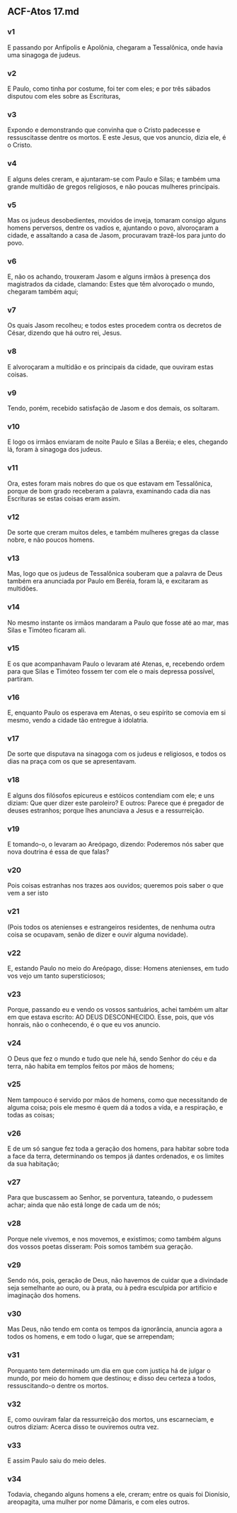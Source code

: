 ## ACF-Atos 17.md
### v1
 E passando por Anfípolis e Apolônia, chegaram a Tessalônica, onde havia uma sinagoga de judeus.
### v2
 E Paulo, como tinha por costume, foi ter com eles; e por três sábados disputou com eles sobre as Escrituras,
### v3
 Expondo e demonstrando que convinha que o Cristo padecesse e ressuscitasse dentre os mortos. E este Jesus, que vos anuncio, dizia ele, é o Cristo.
### v4
 E alguns deles creram, e ajuntaram-se com Paulo e Silas; e também uma grande multidão de gregos religiosos, e não poucas mulheres principais.
### v5
 Mas os judeus desobedientes, movidos de inveja, tomaram consigo alguns homens perversos, dentre os vadios e, ajuntando o povo, alvoroçaram a cidade, e assaltando a casa de Jasom, procuravam trazê-los para junto do povo.
### v6
 E, não os achando, trouxeram Jasom e alguns irmãos à presença dos magistrados da cidade, clamando: Estes que têm alvoroçado o mundo, chegaram também aqui;
### v7
 Os quais Jasom recolheu; e todos estes procedem contra os decretos de César, dizendo que há outro rei, Jesus.
### v8
 E alvoroçaram a multidão e os principais da cidade, que ouviram estas coisas.
### v9
 Tendo, porém, recebido satisfação de Jasom e dos demais, os soltaram.
### v10
 E logo os irmãos enviaram de noite Paulo e Silas a Beréia; e eles, chegando lá, foram à sinagoga dos judeus.
### v11
 Ora, estes foram mais nobres do que os que estavam em Tessalônica, porque de bom grado receberam a palavra, examinando cada dia nas Escrituras se estas coisas eram assim.
### v12
 De sorte que creram muitos deles, e também mulheres gregas da classe nobre, e não poucos homens.
### v13
 Mas, logo que os judeus de Tessalônica souberam que a palavra de Deus também era anunciada por Paulo em Beréia, foram lá, e excitaram as multidões.
### v14
 No mesmo instante os irmãos mandaram a Paulo que fosse até ao mar, mas Silas e Timóteo ficaram ali.
### v15
 E os que acompanhavam Paulo o levaram até Atenas, e, recebendo ordem para que Silas e Timóteo fossem ter com ele o mais depressa possível, partiram.
### v16
 E, enquanto Paulo os esperava em Atenas, o seu espírito se comovia em si mesmo, vendo a cidade tão entregue à idolatria.
### v17
 De sorte que disputava na sinagoga com os judeus e religiosos, e todos os dias na praça com os que se apresentavam.
### v18
 E alguns dos filósofos epicureus e estóicos contendiam com ele; e uns diziam: Que quer dizer este paroleiro? E outros: Parece que é pregador de deuses estranhos; porque lhes anunciava a Jesus e a ressurreição.
### v19
 E tomando-o, o levaram ao Areópago, dizendo: Poderemos nós saber que nova doutrina é essa de que falas?
### v20
 Pois coisas estranhas nos trazes aos ouvidos; queremos pois saber o que vem a ser isto
### v21
 (Pois todos os atenienses e estrangeiros residentes, de nenhuma outra coisa se ocupavam, senão de dizer e ouvir alguma novidade).
### v22
 E, estando Paulo no meio do Areópago, disse: Homens atenienses, em tudo vos vejo um tanto supersticiosos;
### v23
 Porque, passando eu e vendo os vossos santuários, achei também um altar em que estava escrito: AO DEUS DESCONHECIDO. Esse, pois, que vós honrais, não o conhecendo, é o que eu vos anuncio.
### v24
 O Deus que fez o mundo e tudo que nele há, sendo Senhor do céu e da terra, não habita em templos feitos por mãos de homens;
### v25
 Nem tampouco é servido por mãos de homens, como que necessitando de alguma coisa; pois ele mesmo é quem dá a todos a vida, e a respiração, e todas as coisas;
### v26
 E de um só sangue fez toda a geração dos homens, para habitar sobre toda a face da terra, determinando os tempos já dantes ordenados, e os limites da sua habitação;
### v27
 Para que buscassem ao Senhor, se porventura, tateando, o pudessem achar; ainda que não está longe de cada um de nós;
### v28
 Porque nele vivemos, e nos movemos, e existimos; como também alguns dos vossos poetas disseram: Pois somos também sua geração.
### v29
 Sendo nós, pois, geração de Deus, não havemos de cuidar que a divindade seja semelhante ao ouro, ou à prata, ou à pedra esculpida por artifício e imaginação dos homens.
### v30
 Mas Deus, não tendo em conta os tempos da ignorância, anuncia agora a todos os homens, e em todo o lugar, que se arrependam;
### v31
 Porquanto tem determinado um dia em que com justiça há de julgar o mundo, por meio do homem que destinou; e disso deu certeza a todos, ressuscitando-o dentre os mortos.
### v32
 E, como ouviram falar da ressurreição dos mortos, uns escarneciam, e outros diziam: Acerca disso te ouviremos outra vez.
### v33
 E assim Paulo saiu do meio deles.
### v34
 Todavia, chegando alguns homens a ele, creram; entre os quais foi Dionísio, areopagita, uma mulher por nome Dâmaris, e com eles outros.
